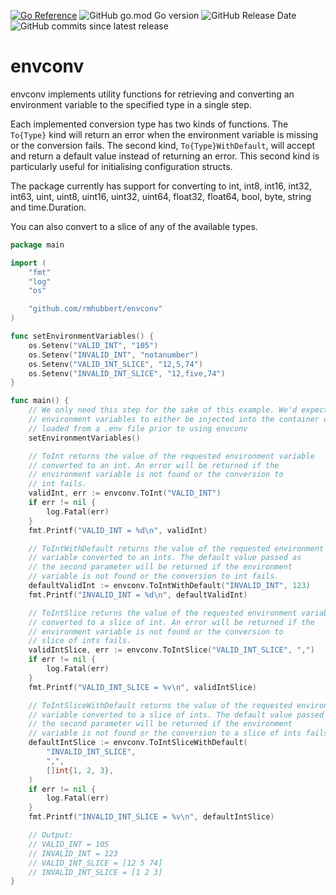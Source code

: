 [![Go Reference](https://pkg.go.dev/badge/github.com/rmhubbert/envconv.svg)](https://pkg.go.dev/github.com/rmhubbert/envconv) ![GitHub go.mod Go version](https://img.shields.io/github/go-mod/go-version/rmhubbert/envconv?color=%23007D9C)
 ![GitHub Release Date](https://img.shields.io/github/release-date/rmhubbert/envconv?color=%23007D9C)
 ![GitHub commits since latest release](https://img.shields.io/github/commits-since/rmhubbert/envconv/latest?color=%23007D9C)

# envconv
envconv implements utility functions for retrieving and converting an environment variable to the specified type in a single step.

Each implemented conversion type has two kinds of functions. The `To{Type}` kind will return an error when the environment variable is missing or the conversion fails. The second kind, `To{Type}WithDefault`, will accept and return a default value instead of returning an error. This second kind is particularly useful for initialising configuration structs.

The package currently has support for converting to int, int8, int16, int32, int63, uint, uint8, uint16, uint32, uint64, float32, float64, bool, byte, string and time.Duration.

You can also convert to a slice of any of the available types.

```go
package main

import (
	"fmt"
	"log"
	"os"

	"github.com/rmhubbert/envconv"
)

func setEnvironmentVariables() {
	os.Setenv("VALID_INT", "105")
	os.Setenv("INVALID_INT", "notanumber")
	os.Setenv("VALID_INT_SLICE", "12,5,74")
	os.Setenv("INVALID_INT_SLICE", "12,five,74")
}

func main() {
	// We only need this step for the sake of this example. We'd expect any
	// environment variables to either be injected into the container or
	// loaded from a .env file prior to using envconv
	setEnvironmentVariables()

	// ToInt returns the value of the requested environment variable
	// converted to an int. An error will be returned if the
	// environment variable is not found or the conversion to
	// int fails.
	validInt, err := envconv.ToInt("VALID_INT")
	if err != nil {
		log.Fatal(err)
	}
	fmt.Printf("VALID_INT = %d\n", validInt)

	// ToIntWithDefault returns the value of the requested environment
	// variable converted to an ints. The default value passed as
	// the second parameter will be returned if the environment
	// variable is not found or the conversion to int fails.
	defaultValidInt := envconv.ToIntWithDefault("INVALID_INT", 123)
	fmt.Printf("INVALID_INT = %d\n", defaultValidInt)

	// ToIntSlice returns the value of the requested environment variable
	// converted to a slice of int. An error will be returned if the
	// environment variable is not found or the conversion to
	// slice of ints fails.
	validIntSlice, err := envconv.ToIntSlice("VALID_INT_SLICE", ",")
	if err != nil {
		log.Fatal(err)
	}
	fmt.Printf("VALID_INT_SLICE = %v\n", validIntSlice)

	// ToIntSliceWithDefault returns the value of the requested environment
	// variable converted to a slice of ints. The default value passed as
	// the second parameter will be returned if the environment
	// variable is not found or the conversion to a slice of ints fails.
	defaultIntSlice := envconv.ToIntSliceWithDefault(
        "INVALID_INT_SLICE", 
        ",", 
        []int{1, 2, 3},
    )
	if err != nil {
		log.Fatal(err)
	}
	fmt.Printf("INVALID_INT_SLICE = %v\n", defaultIntSlice)

	// Output:
	// VALID_INT = 105
	// INVALID_INT = 123
	// VALID_INT_SLICE = [12 5 74]
	// INVALID_INT_SLICE = [1 2 3]
}
```
